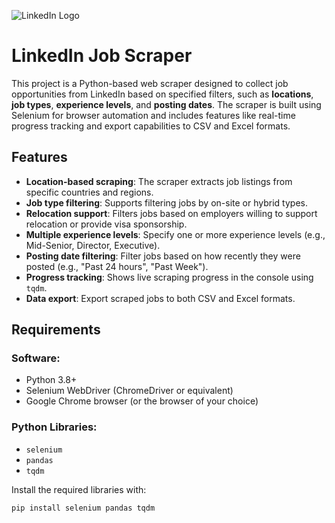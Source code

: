 ![LinkedIn Logo](https://upload.wikimedia.org/wikipedia/commons/c/ca/LinkedIn_logo_initials.png)

# LinkedIn Job Scraper

This project is a Python-based web scraper designed to collect job opportunities from LinkedIn based on specified filters, such as **locations**, **job types**, **experience levels**, and **posting dates**. The scraper is built using Selenium for browser automation and includes features like real-time progress tracking and export capabilities to CSV and Excel formats.

## Features
- **Location-based scraping**: The scraper extracts job listings from specific countries and regions.
- **Job type filtering**: Supports filtering jobs by on-site or hybrid types.
- **Relocation support**: Filters jobs based on employers willing to support relocation or provide visa sponsorship.
- **Multiple experience levels**: Specify one or more experience levels (e.g., Mid-Senior, Director, Executive).
- **Posting date filtering**: Filter jobs based on how recently they were posted (e.g., "Past 24 hours", "Past Week").
- **Progress tracking**: Shows live scraping progress in the console using `tqdm`.
- **Data export**: Export scraped jobs to both CSV and Excel formats.

## Requirements

### Software:
- Python 3.8+
- Selenium WebDriver (ChromeDriver or equivalent)
- Google Chrome browser (or the browser of your choice)
  
### Python Libraries:
- `selenium`
- `pandas`
- `tqdm`

Install the required libraries with:
```bash
pip install selenium pandas tqdm
